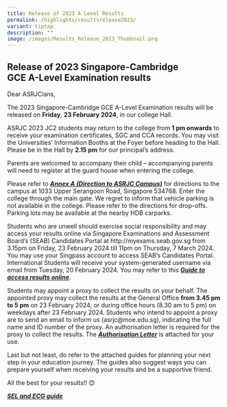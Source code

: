 ```yaml
---
title: Release of 2023 A Level Results
permalink: /highlights/resultsrelease2023/
variant: tiptap
description: ""
image: /images/Results_Release_2023_Thumbnail.png
---
```

<h2><strong>Release of 2023 Singapore-Cambridge </strong><br><strong>GCE A-Level Examination results</strong></h2>
<p>Dear ASRJCians,</p>
<p>The 2023 Singapore-Cambridge GCE A-Level Examination results will be released
on <strong>Friday</strong>, <strong>23 February 2024</strong>, in our college
Hall.</p>
<p>ASRJC 2023 JC2 students may return to the college from <strong>1 pm onwards</strong> to
receive your examination certificates, SGC and CCA records. You may visit
the Universities’ Information Booths at the Foyer before heading to the
Hall. Please be in the Hall by <strong>2.15 pm</strong> for our principal’s
address.</p>
<p>Parents are welcomed to accompany their child – accompanying parents will
need to register at the guard house when entering the college.</p>
<p>Please refer to <strong><em><a href="/files/Annex_A.pdf" rel="noopener noreferrer nofollow" target="_blank"><u>Annex A (Direction to ASRJC Campus)</u></a></em></strong> for
directions to the campus at 1033 Upper Serangoon Road, Singapore 534768.
Enter the college through the main gate. We regret to inform that vehicle
parking is not available in the college. Please refer to the directions
for drop-offs. Parking lots may be available at the nearby HDB carparks.</p>
<p>Students who are unwell should exercise social responsibility and may
access your results online via Singapore Examinations and Assessment Board’s
(SEAB) Candidates Portal at <a rel="noopener noreferrer nofollow" target="_blank">http://myexams.seab.gov.sg</a> from
3.15pm on Friday, 23 February 2024 till 11pm on Thursday, 7 March 2024.
You may use your Singpass account to access SEAB’s Candidates Portal. International
Students will receive your system-generated username via email from Tuesday,
20 February 2024. You may refer to this <strong><em><a href="/files/Guide_to_access_result_online___School_Candidates.pdf" rel="noopener noreferrer nofollow" target="_blank"><u>Guide to access results online</u></a></em></strong>.</p>
<p>Students may appoint a proxy to collect the results on your behalf. The
appointed proxy may collect the results at the General Office <strong>from 3.45 pm</strong>  <strong>to 5 pm</strong> on
23 February 2024, or during office hours (8.30 am to 5 pm) on weekdays
after 23 February 2024. Students who intend to appoint a proxy are to send
an email to inform us (<a rel="noopener noreferrer nofollow" target="_blank">asrjc@moe.edu.sg</a>),
indicating the full name and ID number of the proxy. An authorisation letter
is required for the proxy to collect the results. The <strong><em><a href="/files/Authorisation_letter_for_Proxies.pdf" rel="noopener noreferrer nofollow" target="_blank"><u>Authorisation Letter</u></a></em></strong> is
attached for your use.</p>
<p>Last but not least, do refer to the attached guides for planning your
next step in your education journey. The guides also suggest ways you can
prepare yourself when receiving your results and be a supportive friend.</p>
<p>All the best for your results!! 😊</p>
<p></p>
<p><strong><em><u>SEL and ECG guide</u></em></strong>
</p>
<p></p>